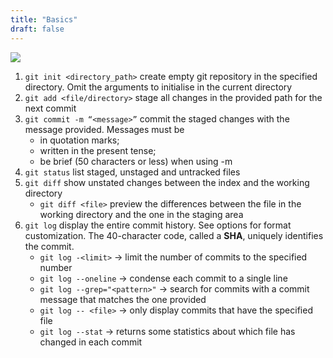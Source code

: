 ```yaml
---
title: "Basics"
draft: false
---
```


<img src="/img/content/git/git_workflow.png" class="img-fluid figure-img img-custom">

1.  `git init <directory_path>` create empty git repository in the specified directory. Omit the arguments to initialise in the current directory
2.  `git add <file/directory>` stage all changes in the provided path for the next commit
3.  `git commit -m “<message>”` commit the staged changes with the message provided. Messages must be
    -   in quotation marks;
    -   written in the present tense;
    -   be brief (50 characters or less) when using -m
4.  `git status` list staged, unstaged and untracked files
5.  `git diff` show unstated changes between the index and the working directory
    -   `git diff <file>` preview the differences between the file in the working directory and the one in the staging area
6.  `git log` display the entire commit history. See options for format customization. The 40-character code, called a **SHA**, uniquely identifies the commit.
    -   `git log -<limit>` &rarr; limit the number of commits to the specified number
    -   `git log --oneline` &rarr; condense each commit to a single line
    -   `git log --grep="<pattern>"` &rarr; search for commits with a commit message that matches the one provided
    -   `git log -- <file>` &rarr; only display commits that have the specified file
    -   `git log --stat` &rarr; returns some statistics about which file has changed in each commit
